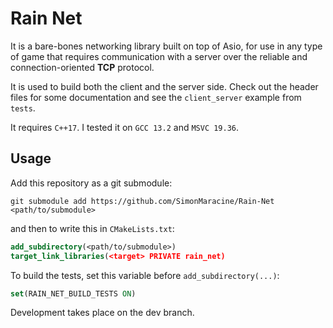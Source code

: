 # Rain Net

It is a bare-bones networking library built on top of Asio, for use in any type of game that requires
communication with a server over the reliable and connection-oriented **TCP** protocol.

It is used to build both the client and the server side. Check out the header files for some
documentation and see the `client_server` example from `tests`.

It requires `C++17`. I tested it on `GCC 13.2` and `MSVC 19.36`.

## Usage

Add this repository as a git submodule:

```text
git submodule add https://github.com/SimonMaracine/Rain-Net <path/to/submodule>
```

and then to write this in `CMakeLists.txt`:

```cmake
add_subdirectory(<path/to/submodule>)
target_link_libraries(<target> PRIVATE rain_net)
```

To build the tests, set this variable before `add_subdirectory(...)`:

```cmake
set(RAIN_NET_BUILD_TESTS ON)
```

Development takes place on the dev branch.
